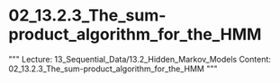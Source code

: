 # 02_13.2.3_The_sum-product_algorithm_for_the_HMM

"""
Lecture: 13_Sequential_Data/13.2_Hidden_Markov_Models
Content: 02_13.2.3_The_sum-product_algorithm_for_the_HMM
"""

